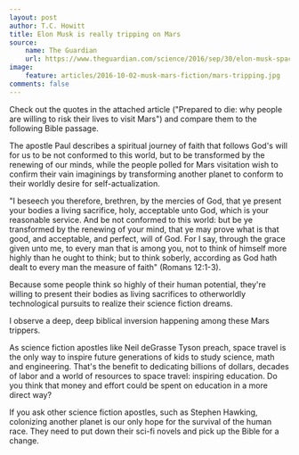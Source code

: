 ```yaml
---
layout: post
author: T.C. Howitt
title: Elon Musk is really tripping on Mars
source:
    name: The Guardian
    url: https://www.theguardian.com/science/2016/sep/30/elon-musk-spacex-mars-mission-volunteers
image:
    feature: articles/2016-10-02-musk-mars-fiction/mars-tripping.jpg
comments: false
---
```


Check out the quotes in the attached article ("Prepared to die: why people are willing to risk their lives to visit Mars") and compare them to the following Bible passage.

The apostle Paul describes a spiritual journey of faith that follows God's will for us to be not conformed to this world, but to be transformed by the renewing of our minds, while the people polled for Mars visitation wish to confirm their vain imaginings by transforming another planet to conform to their worldly desire for self-actualization.

"I beseech you therefore, brethren, by the mercies of God, that ye present your bodies a living sacrifice, holy, acceptable unto God, which is your reasonable service. And be not conformed to this world: but be ye transformed by the renewing of your mind, that ye may prove what is that good, and acceptable, and perfect, will of God. For I say, through the grace given unto me, to every man that is among you, not to think of himself more highly than he ought to think; but to think soberly, according as God hath dealt to every man the measure of faith" (Romans 12:1-3).

Because some people think so highly of their human potential, they're willing to present their bodies as living sacrifices to otherworldly technological pursuits to realize their science fiction dreams.

I observe a deep, deep biblical inversion happening among these Mars trippers.

As science fiction apostles like Neil deGrasse Tyson preach, space travel is the only way to inspire future generations of kids to study science, math and engineering. That's the benefit to dedicating billions of dollars, decades of labor and a world of resources to space travel: inspiring education.  Do you think that money and effort could be spent on education in a more direct way?

If you ask other science fiction apostles, such as Stephen Hawking, colonizing another planet is our only hope for the survival of the human race.  They need to put down their sci-fi novels and pick up the Bible for a change.
